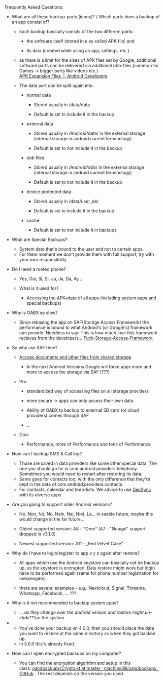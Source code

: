 Frequently Asked Questions:  

- What are all these backup-parts (icons)? / Which parts does a backup of an app consist of?  
  
  - Each backup basically consits of the two different parts:  
    
    - the software itself (stored in a so called APK file) and  
    
    - its data (created while using an app, settings, etc.)  
  
  - as there is a limit for the sizes of APK files set by Google, additional software parts can be delivered via additional obb-files (common for Games -> bigger parts like videos etc.)   
    [APK Expansion Files &nbsp;|&nbsp; Android Developers](https://developer.android.com/google/play/expansion-files.html)  
  
  - The data part can be split again into:
    
    - normal data
      
      - Stored usually in /data/data
      
      - Default is set to include it in the backup
    
    - external data
      
      - Stored usually in /Android/data/ in the external storage (internal storage in android current terminology)
      
      - Default is set to not include it in the backup
    
    - obb files
      
      - Stored usually in /Android/obb/ in the external storage (internal storage in android current terminology)
      
      - Default is set to not include it in the backup
    
    - device protected data
      
      - Stored usually in /data/user_de/
      
      - Default is set to include it in the backup
    
    - cache
      
      - Default is set to not include it in backups

- What are Special Backups?
  
  - System data that's bound to the user and not to certain apps.
  - For them moment we don't provide them with full support, try with your own responsibility

- Do I need a rooted phone?  
  
  - Yes, Oui, Si, Si, Ja, Ja, Da, Ay...  
  
  - What is it used for?  
    
    - Accessing the APK+data of all apps (including system apps and special backups)

- Why is OABX so slow?  
  
  - Since rebasing the app on SAF(Storage Access Framework) the performance is bound to what Android's (or Google's) framework can provide. Needless to say: This is how much love this framework recieves from the developers... [Fuck-Storage-Access-Framework](https://github.com/K1rakishou/Fuck-Storage-Access-Framework/)  

- So why use SAF then?
  
  - [Access documents and other files from shared storage](https://developer.android.com/training/data-storage/shared/documents-files)  
    
    - In the next Android Versoins Google will force apps more and more to access the storage via SAF (???)  
  
  - Pro:  
    
    - standardized way of accessing files on all storage providers
    
    - more secure -> apps can only access their own data
    
    - Ability of OABX to backup to external SD card (or cloud providers) comes through SAF
    
    - ... 
  
  - Con:  
    
    - Performance, more of Performance and tons of Performance

- How can I backup SMS & Call log?
  
  - Those are saved in data providers like some other special data. The one you should go for is com.android.providers.telephony. Sometimes you would need to restart after restoring its data.
  - Same goes for contacts too, with the only difference that they're kept in the data of com.android.providers.contacts.
  - For contacts, calendar and todo-lists. We advice to use [DecSync](https://github.com/39aldo39/DecSync) with its diverse apps.

- Are you going to support older Android versions?  
  
  - No, Non, No, No, Nein, Nej, Niet, La... in seable future, maybe this would change in the far future...   
  
  - Oldest supported version: A8 - "Oreo" (A7 - "Nougat" support dropped in v3.1.0)  
  
  - Newest supported version: A11 - „Red Velvet Cake“ 

- Why do I have to login/register to app x y z again after restore?
  
  - All apps which use the Android keystore can basically not be backup up, as the keystore is encrypted. Data restore might work but login have to be performed again (same for phone number registration for messengers)  
  
  - there are several examples - e.g.: Nextcloud, Signal, Threema, Whatsapp, Facebook, ... ???  

- Why is it not recommended to backup system apps?
  
  - *... as they change over the android version and restore might un-stabi**lize the system*

- - You've done your backup on 4.0.0, then you should place the data you want to restore at the same directory as when they got backed up.
  - In 5.0.0 this's already fixed. 

- How can I open encrypted backups on my computer?  
  
  - You can find the encryption algorithm and setup in this class: [oandbackupx/Crypto.kt at master · machiav3lli/oandbackupx · GitHub](https://github.com/machiav3lli/oandbackupx/blob/master/app/src/main/java/com/machiav3lli/backup/handler/Crypto.kt) . The rest depends on the version you used.

